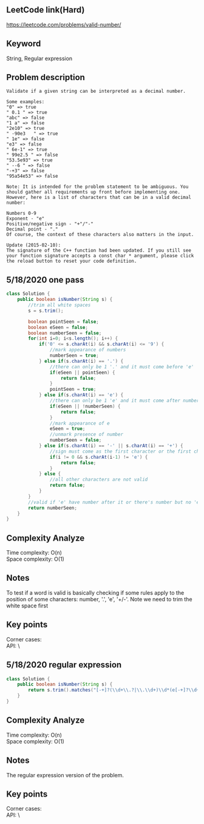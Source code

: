 ## LeetCode link(Hard)
https://leetcode.com/problems/valid-number/

## Keyword
String, Regular expression

## Problem description
```
Validate if a given string can be interpreted as a decimal number.

Some examples:
"0" => true
" 0.1 " => true
"abc" => false
"1 a" => false
"2e10" => true
" -90e3   " => true
" 1e" => false
"e3" => false
" 6e-1" => true
" 99e2.5 " => false
"53.5e93" => true
" --6 " => false
"-+3" => false
"95a54e53" => false

Note: It is intended for the problem statement to be ambiguous. You should gather all requirements up front before implementing one. However, here is a list of characters that can be in a valid decimal number:

Numbers 0-9
Exponent - "e"
Positive/negative sign - "+"/"-"
Decimal point - "."
Of course, the context of these characters also matters in the input.

Update (2015-02-10):
The signature of the C++ function had been updated. If you still see your function signature accepts a const char * argument, please click the reload button to reset your code definition.
```
## 5/18/2020 one pass

```java
class Solution {
    public boolean isNumber(String s) {
        //trim all white spaces
        s = s.trim();

        boolean pointSeen = false;
        boolean eSeen = false;
        boolean numberSeen = false;
        for(int i=0; i<s.length(); i++) {
            if('0' <= s.charAt(i) && s.charAt(i) <= '9') {
                //mark appearance of numbers
                numberSeen = true;
            } else if(s.charAt(i) == '.') {
                //there can only be 1 '.' and it must come before 'e'
                if(eSeen || pointSeen) {
                    return false;
                }
                pointSeen = true;
            } else if(s.charAt(i) == 'e') {
                //there can only be 1 'e' and it must come after numbers
                if(eSeen || !numberSeen) {
                    return false;
                }
                //mark appearance of e
                eSeen = true;
                //unmark presence of number
                numberSeen = false;
            } else if(s.charAt(i) == '-' || s.charAt(i) == '+') {
                //sign must come as the first character or the first character after 'e'
                if(i != 0 && s.charAt(i-1) != 'e') {
                    return false;
                }
            } else {
                //all other characters are not valid
                return false;
            }
        }
        //valid if 'e' have number after it or there's number but no 'e'
        return numberSeen;
    }
}
```

## Complexity Analyze
Time complexity: O(n) \
Space complexity: O(1) 

## Notes
To test if a word is valid is basically checking if some rules apply to the position of some characters: number, '.', 'e', '+/-'. Note we need to trim the white space first

## Key points
Corner cases:\
API: \

## 5/18/2020 regular expression

```java
class Solution {
    public boolean isNumber(String s) {
        return s.trim().matches("[-+]?(\\d+\\.?|\\.\\d+)\\d*(e[-+]?\\d+)?");
    }
}
```

## Complexity Analyze
Time complexity: O(n) \
Space complexity: O(1) 

## Notes
The regular expression version of the problem.

## Key points
Corner cases:\
API: \